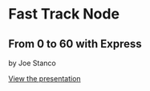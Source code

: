 

# Fast Track Node 
## From 0 to 60 with Express

by Joe Stanco

[View the presentation](http://joestanco.com/presentation/fast-track-node) 

